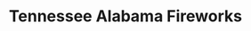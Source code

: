 ---
title: "Tennessee Alabama Fireworks"
url: /south-pittsburgh/tennessee-alabama-fireworks/
shop: Partyzubehör
---